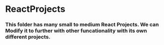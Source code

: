 # ReactProjects

### This folder has many small to medium React Projects. We can Modify it to further with other funcationality with its own different projects.
